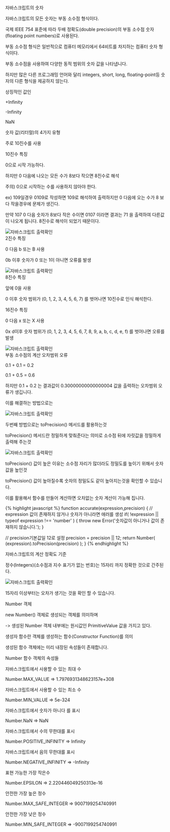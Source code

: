 <div class="box">
  <div class="small-title">자바스크립트의 숫자</div>
  <p>자바스크립트의 모든 숫자는 부동 소수점 형식이다.</p>
  <p>국제 IEEE 754 표준에 따라 두배 정확도(double precision)의 부동 소수점 숫자(floating point numbers)로 사용된다.</p>
  <p>부동 소수점 형식은 일반적으로 컴퓨터 메모리에서 64비트를 차지하는 컴퓨터 숫자 형식이다.</p>
  <p>부동 소수점을 사용하여 다양한 동적 범위의 숫자 값을 나타냅니다.</p>
  <p>하지만 많은 다른 프로그래밍 언어와 달리 integers, short, long, floating-point등 숫자의 다른 형식을 제공하지 않는다.</p>
</div>

<div class="box">
  <p>상징적인 값인</p>
  <p>+Infinity</p>
  <p>-Infinity</p>
  <p>NaN</p>
</div>

<div class="box">
  <p>숫자 값(리터럴)의 4가지 유형</p>
  <p>주로 10진수를 사용</p>
  <div class="small-title">10진수 특징</div>
  <p>0으로 시작 가능하다.</p>
  <p>하지만 0 다음에 나오는 모든 수가 8보다 작으면 8진수로 해석</p>
  <p>주의) 0으로 시작하는 수를 사용하지 않아야 한다.</p>
  <p>ex) 109일경우 0109로 작성하면 109로 해석하여 출력하지만 0 다음에 오는 수가 8 보다 작을경우에 문제가 생긴다.</p>
  <p>만약 107 0 다음 숫자가 8보다 작은 수이면 0107 이라면 결과는 71 을 출력하여 다른값이 나오게 됩니다. 8진수로 해석이 되었기 때문이다.</p>
<div class="img-box">
  <img src="{{ site.baseurl }}/static/img/post/2018-11-12-1.png" alt="자바스크립트 출력확인" />
</div>
</div>

<div class="box">
  <div class="small-title">2진수 특징</div>
  <p>0 다음 b 또는 B 사용</p>
  <p>0b 이후 숫자가 0 또는 1이 아니면 오류를 발생</p>
<div class="img-box">
  <img src="{{ site.baseurl }}/static/img/post/2018-11-12-2.png" alt="자바스크립트 출력확인" />
</div>
</div>

<div class="box">
  <div class="small-title">8진수 특징</div>
  <p>앞에 0을 사용</p>
  <p>0 이후 숫자 범위가 (0, 1, 2, 3, 4, 5, 6, 7) 를 벗어나면 10진수로 인식 해석한다.</p>
</div>

<div class="box">
  <div class="small-title">16진수 특징</div>
  <p>0 다음 x 또는 X 사용</p>
  <p>0x d이후 숫자 범위가 (0, 1, 2, 3, 4, 5, 6, 7, 8, 9, a, b, c, d, e, f) 를 벗어나면 오류를 발생</p>
<div class="img-box">
  <img src="{{ site.baseurl }}/static/img/post/2018-11-12-3.png" alt="자바스크립트 출력확인" />
</div>
</div>

<div class="box">
  <div class="small-title">부동 소수점의 계산 오차범위 오류</div>
  <p>0.1 + 0.1 = 0.2</p>
  <p>0.1 + 0.5 = 0.6</p>
  <p>하지만 0.1 + 0.2 는 결과값이 0.30000000000000004 값을 출력하는 오차범위 오류가 생깁니다.</p>
  <p>이를 해결하는 방법으로는</p>
<div class="img-box">
  <img src="{{ site.baseurl }}/static/img/post/2018-11-12-4.png" alt="자바스크립트 출력확인" />
</div>
  <p>두번째 방법으로는 toPrecision() 메서드를 활용하는것</p>
  <p>toPrecision() 메서드란 정밀하게 맞춰준다는 의미로 소수점 뒤에 자릿값을 정밀하게 출력해 주는것</p>
<div class="img-box">
  <img src="{{ site.baseurl }}/static/img/post/2018-11-12-5.png" alt="자바스크립트 출력확인" />
</div>
  <p>toPrecision() 값이 높은 이유는 소수점 자리가 많더라도 정밀도를 높이기 위해서 숫자값을 높인것</p>
  <p>toPrecision() 값이 높아질수록 숫자의 정밀도도 같이 높아지는것을 확인할 수 있습니다.</p>
  <p>이를 활용해서 함수를 만들어 계산하면 오차없는 숫자 계산이 가능해 집니다.</p>
{% highlight javascript %}
function accurate(expression,precision) {
  // expression 값이 존재하지 않거나 숫자가 아니라면 애러를 생성
  if( !expression || typeof expression !== 'number' ) {
    throw new Error('숫자값이 아니거나 값이 존재하지 않습니다.');
  }
  
  // precision기본값일 12로 설정
  precision = precision || 12;
  return Number( (expression).toPrecision(precision) );
}
{% endhighlight %}
</div>

<div class="box">
  <div class="small-title">자바스크립트의 계산 정확도 기준</div>
  <p>정수(Integers)(소수점과 지수 표기가 없는 번호)는 15자리 까지 정확한 것으로 간주된다.</p>
<div class="img-box">
  <img src="{{ site.baseurl }}/static/img/post/2018-11-12-6.png" alt="자바스크립트 출력확인" />
</div>
  <p>15자리 이상부터는 오차가 생기는 것을 확인 할 수 있습니다.</p>
</div>

<div class="box">
  <div class="small-title">Number 객체</div>
  <p>new Number() 객체로 생성되는 객체를 의미하며</p>
  <p>-> 생성된 Number 객체 내부에는 원시값인 PrimitiveValue 값을 가지고 있다.</p>
  <p>생성자 함수란 객체를 생성하는 함수(Constructor Function)를 의미</p>
  <p>생성된 함수 객체에는 미리 내장된 속성들이 존재합니다.</p>
</div>

<div class="box">
  <div class="small-title">Number 함수 객체의 속성들</div>
  <p>자바스크립트에서 사용할 수 있는 최대 수</p>
  <p>Number.MAX_VALUE => 1.7976931348623157e+308</p>
  <p>자바스크립트에서 사용할 수 있는 최소 수</p>
  <p>Number.MIN_VALUE => 5e-324</p>
  <p>자바스크립트에서 숫자가 아니다 를 표시</p>
  <p>Number.NaN => NaN</p>
  <p>자바스크립트에서 수의 무한대를 표시</p>
  <p>Number.POSITIVE_INFINITY => Infinity</p>
  <p>자바스크립트에서 음의 무한대를 표시</p>
  <p>Number.NEGATIVE_INFINITY => -Infinity</p>
  <p>표현 가능한 가장 작은수</p>
  <p>Number.EPSILON => 2.220446049250313e-16</p>
  <p>안전한 가장 높은 정수</p>
  <p>Number.MAX_SAFE_INTEGER => 9007199254740991</p>
  <p>안전한 가장 낮은 정수</p>
  <p>Number.MIN_SAFE_INTEGER => -9007199254740991</p>
</div>
